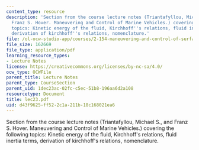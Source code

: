 ```yaml
---
content_type: resource
description: 'Section from the course lecture notes (Triantafyllou, Michael S., and
  Franz S. Hover. Maneuvering and Control of Marine Vehicles.) covering the following
  topics: Kinetic energy of the fluid, Kirchhoff''s relations, fluid inertia terms,
  derivation of kirchhoff''s relations, nomenclature.'
file: /ol-ocw-studio-app/courses/2-154-maneuvering-and-control-of-surface-and-underwater-vehicles-13-49-fall-2004/d43f9625ff522c1a211b18c168021ea6_lec23.pdf
file_size: 162669
file_type: application/pdf
learning_resource_types:
- Lecture Notes
license: https://creativecommons.org/licenses/by-nc-sa/4.0/
ocw_type: OCWFile
parent_title: Lecture Notes
parent_type: CourseSection
parent_uid: 1dec23ac-02fc-c5ec-51b8-196aa6d2a108
resourcetype: Document
title: lec23.pdf
uid: d43f9625-ff52-2c1a-211b-18c168021ea6
---
```

Section from the course lecture notes (Triantafyllou, Michael S., and Franz S. Hover. Maneuvering and Control of Marine Vehicles.) covering the following topics: Kinetic energy of the fluid, Kirchhoff's relations, fluid inertia terms, derivation of kirchhoff's relations, nomenclature.